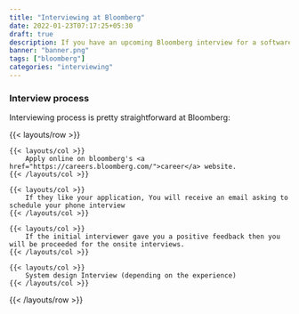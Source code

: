 ```yaml
---
title: "Interviewing at Bloomberg"
date: 2022-01-23T07:17:25+05:30
draft: true
description: If you have an upcoming Bloomberg interview for a software engineering role, this document is the collection of resources, questions. and tips that will most likely get you an offer.
banner: "banner.png"
tags: ["bloomberg"]
categories: "interviewing"
---
```



### Interview process

Interviewing process is pretty straightforward at Bloomberg:

>>  >> 

{{< layouts/row >}}

    {{< layouts/col >}} 
        Apply online on bloomberg's <a href="https://careers.bloomberg.com/">career</a> website.
    {{< /layouts/col >}}

    {{< layouts/col >}} 
        If they like your application, You will receive an email asking to schedule your phone interview 
    {{< /layouts/col >}}

    {{< layouts/col >}} 
        If the initial interviewer gave you a positive feedback then you will be proceeded for the onsite interviews.
    {{< /layouts/col >}}

    {{< layouts/col >}}
        System design Interview (depending on the experience)
    {{< /layouts/col >}}

{{< /layouts/row >}}
